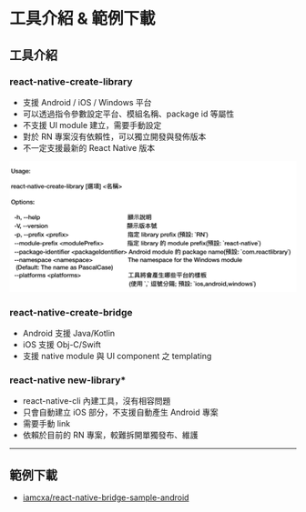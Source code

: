 # 工具介紹 & 範例下載

## 工具介紹

### react-native-create-library

- 支援 Android / iOS / Windows 平台
- 可以透過指令參數設定平台、模組名稱、package id 等屬性
- 不支援 UI module 建立，需要手動設定
- 對於 RN 專案沒有依賴性，可以獨立開發與發佈版本
- 不一定支援最新的 React Native 版本

![usage-react-native-create-library](assets/usage-react-native-create-library.jpg)

### react-native-create-bridge

- Android 支援 Java/Kotlin
- iOS 支援 Obj-C/Swift
- 支援 native module 與 UI component 之 templating

### react-native new-library*

- react-native-cli 內建工具，沒有相容問題
- 只會自動建立 iOS 部分，不支援自動產生 Android 專案
- 需要手動 link
- 依賴於目前的 RN 專案，較難拆開單獨發布、維護

---

## 範例下載

- [iamcxa/react-native-bridge-sample-android](https://github.com/iamcxa/react-native-bridge-sample-android)



